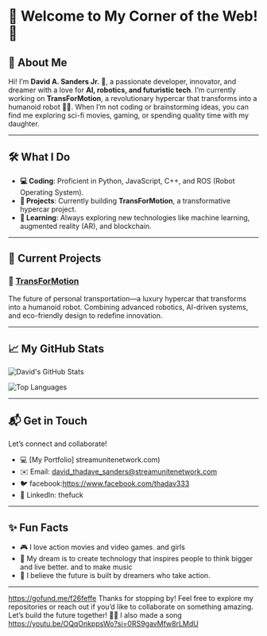 # 👋 Welcome to My Corner of the Web! 🚀

## 🌟 About Me
Hi! I’m **David A. Sanders Jr.** 👋, a passionate developer, innovator, and dreamer with a love for **AI, robotics, and futuristic tech**. I’m currently working on **TransForMotion**, a revolutionary hypercar that transforms into a humanoid robot 🤖🚗. When I’m not coding or brainstorming ideas, you can find me exploring sci-fi movies, gaming, or spending quality time with my daughter.

---

## 🛠️ What I Do
- **💻 Coding**: Proficient in Python, JavaScript, C++, and ROS (Robot Operating System).
- **🤖 Projects**: Currently building **TransForMotion**, a transformative hypercar project.
- **🌱 Learning**: Always exploring new technologies like machine learning, augmented reality (AR), and blockchain.

---

## 🌟 Current Projects
### 🚗 [TransForMotion](https://github.com/thadav3/TransForMotion)
The future of personal transportation—a luxury hypercar that transforms into a humanoid robot. Combining advanced robotics, AI-driven systems, and eco-friendly design to redefine innovation.

---

## 📈 My GitHub Stats
![David's GitHub Stats](https://github-readme-stats.vercel.app/api?username=thadav3&show_icons=true&theme=radical)

![Top Languages](https://github-readme-stats.vercel.app/api/top-langs/?username=thadav3&layout=compact&theme=radical)

---

## 📬 Get in Touch
Let’s connect and collaborate!  
- 💻 [My Portfolio] streamunitenetwork.com)  
- ✉️ Email: david_thadave_sanders@streamunitenetwork.com
- 🐦 facebook:https://www.facebook.com/thadav333
- 💼 LinkedIn: thefuck

---

## ✨ Fun Facts
- 🎮 I love action movies and video games. and girls 
- 🧠 My dream is to create technology that inspires people to think bigger and live better. and to make music
- 🌌 I believe the future is built by dreamers who take action.

---
https://gofund.me/f26feffe
Thanks for stopping by! Feel free to explore my repositories or reach out if you’d like to collaborate on something amazing. Let’s build the future together! 🚀✨
I also made a song https://youtu.be/OQqOnkppsWo?si=0RS9gavMfw8rLMdU

